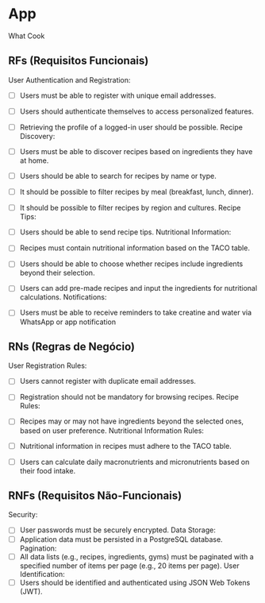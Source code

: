 # App

What Cook


## RFs (Requisitos Funcionais)

User Authentication and Registration:
- [ ] Users must be able to register with unique email addresses.
- [ ] Users should authenticate themselves to access personalized features.
- [ ] Retrieving the profile of a logged-in user should be possible.
Recipe Discovery:
- [ ] Users must be able to discover recipes based on ingredients they have at home.
- [ ] Users should be able to search for recipes by name or type.
- [ ] It should be possible to filter recipes by meal (breakfast, lunch, dinner).
- [ ] It should be possible to filter recipes by region and cultures.
Recipe Tips:
- [ ] Users should be able to send recipe tips.
Nutritional Information:
- [ ] Recipes must contain nutritional information based on the TACO table.
- [ ] Users should be able to choose whether recipes include ingredients beyond their selection.
- [ ] Users can add pre-made recipes and input the ingredients for nutritional calculations.
Notifications:
- [ ] Users must be able to receive reminders to take creatine and water via WhatsApp or app notification


## RNs (Regras de Negócio)

User Registration Rules:
- [ ] Users cannot register with duplicate email addresses.
- [ ] Registration should not be mandatory for browsing recipes.
Recipe Rules:
- [ ] Recipes may or may not have ingredients beyond the selected ones, based on user preference.
Nutritional Information Rules:
- [ ] Nutritional information in recipes must adhere to the TACO table.
- [ ] Users can calculate daily macronutrients and micronutrients based on their food intake.


## RNFs (Requisitos Não-Funcionais)

Security:
- [ ] User passwords must be securely encrypted.
Data Storage:
- [ ] Application data must be persisted in a PostgreSQL database.
Pagination:
- [ ] All data lists (e.g., recipes, ingredients, gyms) must be paginated with a specified number of items per page (e.g., 20 items per page).
User Identification:
- [ ] Users should be identified and authenticated using JSON Web Tokens (JWT).
